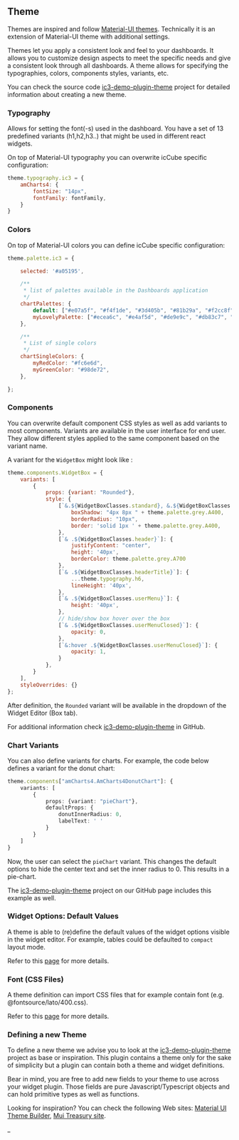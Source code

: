 ## Theme

Themes are inspired and follow [Material-UI themes](https://material-ui.com/customization/theming/). Technically it is
an extension of Material-UI theme with additional settings.

Themes let you apply a consistent look and feel to your dashboards. It allows you to customize design aspects to meet
the specific needs and give a consistent look through all dashboards. A theme allows for specifying the typographies,
colors, components styles, variants, etc.

You can check the source code [ic3-demo-plugin-theme](https://github.com/ic3-software/ic3-demo-plugin-theme)
project for detailed information about creating a new theme.

### Typography

Allows for setting the font(-s) used in the dashboard. You have a set of 13 predefined variants (h1,h2,h3..) that might
be used in different react widgets.

On top of Material-UI typography you can overwrite icCube specific configuration:

```javascript
theme.typography.ic3 = {
    amCharts4: {
        fontSize: "14px",
        fontFamily: fontFamily,
    }
}
```

### Colors

On top of Material-UI colors you can define icCube specific configuration:

```javascript
theme.palette.ic3 = {

    selected: '#a05195',

    /**
     * list of palettes available in the Dashboards application
     */
    chartPalettes: {
        default: ["#e07a5f", "#f4f1de", "#3d405b", "#81b29a", "#f2cc8f"],
        myLovelyPalette: ["#ecea6c", "#e4af5d", "#de9e9c", "#db83c7", "#ae87d7", "#689ecd", "#3dacb8", "#5cc9c1", "#88d786", "#55c670"],
    },

    /**
     * List of single colors
     */
    chartSingleColors: {
        myRedColor: "#fc6e6d",
        myGreenColor: "#98de72",
    },

};
```

### Components

You can overwrite default component CSS styles as well as add variants to most components. Variants are available in the
user interface for end user. They allow different styles applied to the same component based on the variant name.

A variant for the `WidgetBox` might look like :

```javascript
theme.components.WidgetBox = {
    variants: [
        {
            props: {variant: "Rounded"},
            style: {
                [`&.${WidgetBoxClasses.standard}, &.${WidgetBoxClasses.embedded}`]: {
                    boxShadow: "4px 8px " + theme.palette.grey.A400,
                    borderRadius: "10px",
                    border: 'solid 1px ' + theme.palette.grey.A400,
                },
                [`& .${WidgetBoxClasses.header}`]: {
                    justifyContent: "center",
                    height: '40px',
                    borderColor: theme.palette.grey.A700
                },
                [`& .${WidgetBoxClasses.headerTitle}`]: {
                    ...theme.typography.h6,
                    lineHeight: '40px',
                },
                [`& .${WidgetBoxClasses.userMenu}`]: {
                    height: '40px',
                },
                // hide/show box hover over the box
                [`& .${WidgetBoxClasses.userMenuClosed}`]: {
                    opacity: 0,
                },
                [`&:hover .${WidgetBoxClasses.userMenuClosed}`]: {
                    opacity: 1,
                }
            },
        }
    ],
    styleOverrides: {}
};
```

After definition, the `Rounded` variant will be available in the dropdown of the Widget Editor (Box tab).

For additional information check [ic3-demo-plugin-theme](https://github.com/ic3-software/ic3-demo-plugin-theme)
in GitHub.

### Chart Variants

You can also define variants for charts. For example, the code below defines a variant for the donut chart:
```ts
theme.components["amCharts4.AmCharts4DonutChart"]: {
    variants: [
        {
            props: {variant: "pieChart"},
            defaultProps: {
                donutInnerRadius: 0,
                labelText: ' '
            }
        }
    ]
}
```

Now, the user can select the `pieChart` variant. This changes the default options to hide the center text and set the inner radius to 0. This results in a pie-chart. 

The [ic3-demo-plugin-theme](https://github.com/ic3-software/ic3-demo-plugin-theme) project on our GitHub page includes this example as well. 

### Widget Options: Default Values

A theme is able to (re)define the default values of the widget options visible in the widget editor. For example,
tables could be defaulted to `compact` layout mode.

Refer to this [page](ThemeWidgetDefaults.md) for more details.

### Font (CSS Files)

A theme definition can import CSS files that for example contain font (e.g. @fontsource/lato/400.css).

Refer to this [page](ThemeCssFontFiles.md) for more details.

### Defining a new Theme

To define a new theme we advise you to look at the
[ic3-demo-plugin-theme](https://github.com/ic3-software/ic3-demo-plugin-theme)
project as base or inspiration. This plugin contains a theme only for the sake of simplicity but a plugin
can contain both a theme and widget definitions.

Bear in mind, you are free to add new fields to your theme to use across your widget plugin. Those fields
are pure Javascript/Typescript objects and can hold primitive types as well as functions.

Looking for inspiration? You can check the following Web sites:
[Material UI Theme Builder](https://next.material-ui.com/customization/theming#theme-builder),
[Mui Treasury site](https://mui-treasury.com/).

_
